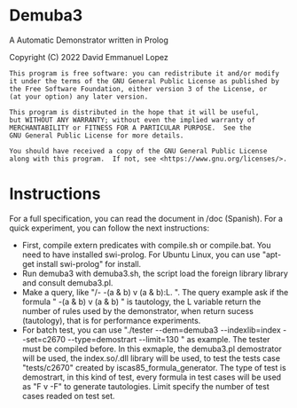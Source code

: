 # Demuba3

A Automatic Demonstrator written in Prolog

Copyright (C) 2022  David Emmanuel Lopez
    
    This program is free software: you can redistribute it and/or modify
    it under the terms of the GNU General Public License as published by
    the Free Software Foundation, either version 3 of the License, or
    (at your option) any later version.

    This program is distributed in the hope that it will be useful,
    but WITHOUT ANY WARRANTY; without even the implied warranty of
    MERCHANTABILITY or FITNESS FOR A PARTICULAR PURPOSE.  See the
    GNU General Public License for more details.

    You should have received a copy of the GNU General Public License
    along with this program.  If not, see <https://www.gnu.org/licenses/>.

# Instructions

For a full specification, you can read the document in /doc (Spanish). For a quick experiment, you can follow the next instructions:

* First, compile extern predicates with compile.sh or compile.bat. You need to have installed swi-prolog. For Ubuntu Linux, you can use "apt-get install swi-prolog" for install.
* Run demuba3 with demuba3.sh, the script load the foreign library library and consult demuba3.pl.
* Make a query, like "/- -(a & b) v (a & b):L. ". The query example ask if the formula " -(a & b) v (a & b) " is tautology, the L variable return the number of rules used by the demonstrator, when return sucess (tautology), that is for performance experiments.
* For batch test, you can use "./tester --dem=demuba3 --indexlib=index --set=c2670 --type=demostrart --limit=130 " as example. The tester must be compiled before. In this exmaple, the demuba3.pl demostrator will be used, the index.so/.dll library will be used, to test the tests case "tests/c2670" created by iscas85_formula_generator. The type of test is demostrart, in this kind of test, every formula in test cases will be used as "F v -F" to generate tautologies. Limit specify the number of test cases readed on test set.


